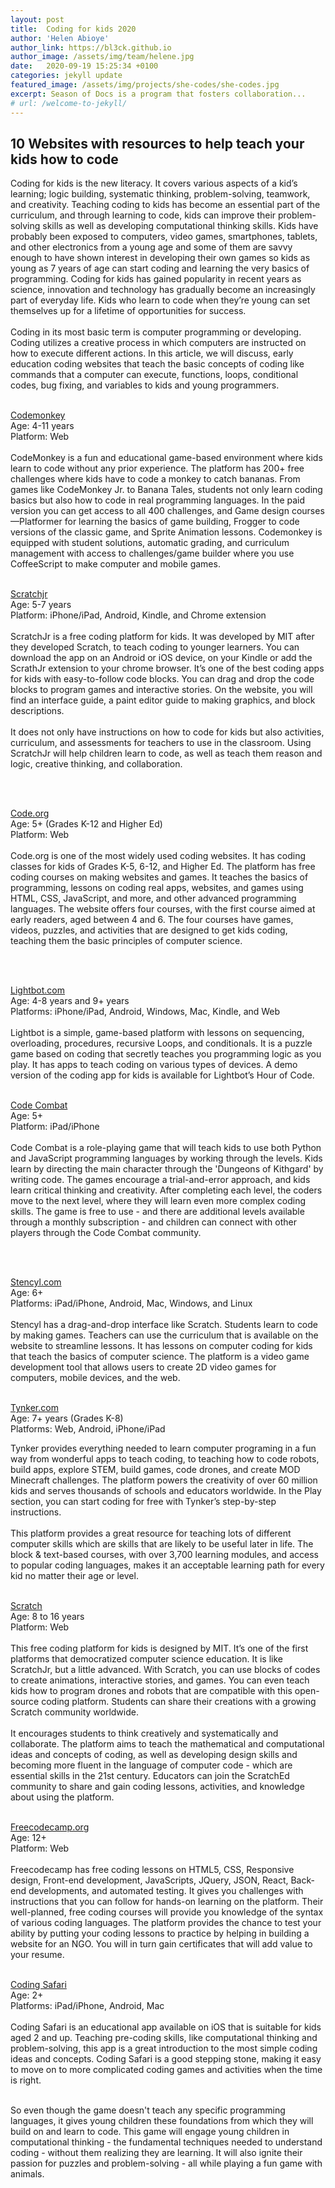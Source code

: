 ```yaml
---
layout: post
title:  Coding for kids 2020
author: 'Helen Abioye'
author_link: https://bl3ck.github.io
author_image: /assets/img/team/helene.jpg
date:   2020-09-19 15:25:34 +0100
categories: jekyll update
featured_image: /assets/img/projects/she-codes/she-codes.jpg
excerpt: Season of Docs is a program that fosters collaboration...
# url: /welcome-to-jekyll/
---
```


## 10 Websites with resources to help teach your kids how to code 

Coding for kids is the new literacy. It covers various aspects of a kid’s learning; logic building, systematic thinking, problem-solving, teamwork, and creativity. Teaching coding to kids has become an essential part of the curriculum, and through learning to code, kids can improve their problem-solving skills as well as developing computational thinking skills. Kids have probably been exposed to computers, video games, smartphones, tablets, and other electronics from a young age and some of them are savvy enough to have shown interest in developing their own games so kids as young as 7 years of age can start coding and learning the very basics of programming. Coding for kids has gained popularity in recent years as science, innovation and technology has gradually become an increasingly part of everyday life. Kids who learn to code when they’re young can set themselves up for a lifetime of opportunities for success.
<br><br>
Coding in its most basic term is computer programming or developing. Coding utilizes a creative process in which computers are instructed on how to execute different actions.
In this article, we will discuss, early education coding websites that teach the basic concepts of coding like commands that a computer can execute, functions, loops, conditional codes, bug fixing, and variables to kids and young programmers.
<br><br>

[Codemonkey](http://www.codemonkey.com/)<br>
Age: 4-11 years<br>
Platform: Web
<br><br>
CodeMonkey is a fun and educational game-based environment where kids learn to code without any prior experience. The platform has 200+ free challenges where kids have to code a monkey to catch bananas. From games like CodeMonkey Jr. to Banana Tales, students not only learn coding basics but also how to code in real programming languages. In the paid version you can get access to all 400 challenges, and Game design courses—Platformer for learning the basics of game building, Frogger to code versions of the classic game, and Sprite Animation lessons. Codemonkey is equipped with student solutions, automatic grading, and curriculum management with access to challenges/game builder where you use CoffeeScript to make computer and mobile games.
<br><br>

[Scratchjr](https://www.scratchjr.org/)<br>
Age: 5-7 years<br>
Platform: iPhone/iPad, Android, Kindle, and Chrome extension
<br><br>
ScratchJr is a free coding platform for kids. It was developed by MIT after they developed Scratch, to teach coding to younger learners. You can download the app on an Android or iOS device, on your Kindle or add the ScrathJr extension to your chrome browser. It’s one of the best coding apps for kids with easy-to-follow code blocks. You can drag and drop the code blocks to program games and interactive stories. On the website, you will find an interface guide, a paint editor guide to making graphics, and block descriptions.
<br><br>
It does not only have instructions on how to code for kids but also activities, curriculum, and assessments for teachers to use in the classroom. Using ScratchJr will help children learn to code, as well as teach them reason and logic, creative thinking, and collaboration. 


<br><br>

[Code.org](https://code.org/learn)<br>
Age: 5+ (Grades K-12 and Higher Ed)<br>
Platform: Web
<br><br>
Code.org is one of the most widely used coding websites. It has coding classes for kids of Grades K-5, 6-12, and Higher Ed. The platform has free coding courses on making websites and games. It teaches the basics of programming, lessons on coding real apps, websites, and games using HTML, CSS, JavaScript, and more, and other advanced programming languages. The website offers four courses, with the first course aimed at early readers, aged between 4 and 6. The four courses have games, videos, puzzles, and activities that are designed to get kids coding, teaching them the basic principles of computer science.


<br><br>

[Lightbot.com](https://lightbot.com/)<br>
Age: 4-8 years and 9+ years<br>
Platforms: iPhone/iPad, Android, Windows, Mac, Kindle, and Web
<br><br>
Lightbot is a simple, game-based platform with lessons on sequencing, overloading, procedures, recursive Loops, and conditionals. It is a puzzle game based on coding that secretly teaches you programming logic as you play. It has apps to teach coding on various types of devices. A demo version of the coding app for kids is available for Lightbot’s Hour of Code. 
<br><br>

[Code Combat](https://codecombat.com)<br>
Age: 5+<br>
Platform: iPad/iPhone
<br><br>
Code Combat is a role-playing game that will teach kids to use both Python and JavaScript programming languages by working through the levels. Kids learn by directing the main character through the 'Dungeons of Kithgard' by writing code. The games encourage a trial-and-error approach, and kids learn critical thinking and creativity. After completing each level, the coders move to the next level, where they will learn even more complex coding skills. The game is free to use - and there are additional levels available through a monthly subscription - and children can connect with other players through the Code Combat community.

<br><br>

[Stencyl.com](http://www.stencyl.com/)<br>
Age: 6+<br>
Platforms: iPad/iPhone, Android, Mac, Windows, and Linux
<br><br>
Stencyl has a drag-and-drop interface like Scratch. Students learn to code by making games. Teachers can use the curriculum that is available on the website to streamline lessons. It has lessons on computer coding for kids that teach the basics of computer science. The platform is a video game development tool that allows users to create 2D video games for computers, mobile devices, and the web.
<br><br>

[Tynker.com](http://www.edutechpost.com/coding-for-kids-with-tynker/)<br>
Age: 7+ years (Grades K-8)<br>
Platforms: Web, Android, iPhone/iPad

Tynker provides everything needed to learn computer programing in a fun way from wonderful apps to teach coding, to teaching how to code robots, build apps, explore STEM, build games, code drones, and create MOD Minecraft challenges. The platform powers the creativity of over 60 million kids and serves thousands of schools and educators worldwide.
In the Play section, you can start coding for free with Tynker’s step-by-step instructions. 
<br><br>
This platform provides a great resource for teaching lots of different computer skills which are skills that are likely to be useful later in life. The block & text-based courses, with over 3,700 learning modules, and access to popular coding languages, makes it an acceptable learning path for every kid no matter their age or level.
<br><br>

[Scratch](https://scratch.mit.edu/)<br>
Age: 8 to 16 years<br>
Platform: Web<br>
<br>
This free coding platform for kids is designed by MIT. It’s one of the first platforms that democratized computer science education.
It is like ScratchJr, but a little advanced. With Scratch, you can use blocks of codes to create animations, interactive stories, and games. You can even teach kids how to program drones and robots that are compatible with this open-source coding platform.
Students can share their creations with a growing Scratch community worldwide.
<br><br>
It encourages students to think creatively and systematically and collaborate. 
The platform aims to teach the mathematical and computational ideas and concepts of coding, as well as developing design skills and becoming more fluent in the language of computer code - which are essential skills in the 21st century.
Educators can join the ScratchEd community to share and gain coding lessons, activities, and knowledge about using the platform.
<br><br>

[Freecodecamp.org](https://www.freecodecamp.org/)<br>
Age: 12+<br>
Platform: Web<br>
<br>
Freecodecamp has free coding lessons on HTML5, CSS, Responsive design, Front-end development, JavaScripts, JQuery, JSON, React, Back-end developments, and automated testing. It gives you challenges with instructions that you can follow for hands-on learning on the platform. Their well-planned, free coding courses will provide you knowledge of the syntax of various coding languages. The platform provides the chance to test your ability by putting your coding lessons to practice by helping in building a website for an NGO. You will in turn gain certificates that will add value to your resume. 
<br><br>

[Coding Safari](https://download.cnet.com/Hopster-Coding-Safari-for-Kids/3000-20414_4-78340356.html)<br>
Age: 2+<br>
Platforms: iPad/iPhone, Android, Mac
<br><br>
Coding Safari is an educational app available on iOS that is suitable for kids aged 2 and up. Teaching pre-coding skills, like computational thinking and problem-solving, this app is a great introduction to the most simple coding ideas and concepts. Coding Safari is a good stepping stone, making it easy to move on to more complicated coding games and activities when the time is right. 
<br><br>

So even though the game doesn't teach any specific programming languages, it gives young children these foundations from which they will build on and learn to code. This game will engage young children in computational thinking - the fundamental techniques needed to understand coding - without them realizing they are learning. It will also ignite their passion for puzzles and problem-solving - all while playing a fun game with animals.